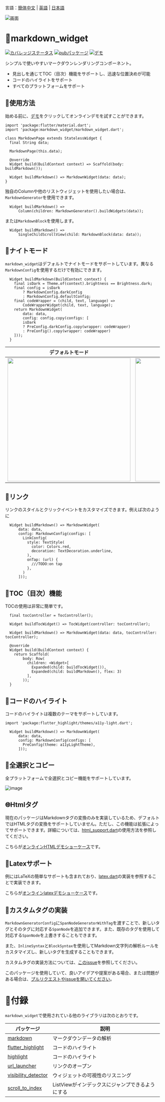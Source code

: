 言語：[簡体中文](https://github.com/asjqkkkk/markdown_widget/blob/master/README_ZH.md) | [英語](https://github.com/asjqkkkk/markdown_widget/blob/master/README.md) | [日本語](https://github.com/asjqkkkk/markdown_widget/blob/master/README_JP.md)

![画面](https://github.com/asjqkkkk/asjqkkkk.github.io/assets/30992818/4185bf1a-0be3-460d-ba12-9e4764f5c035)

# 📖markdown_widget

[![カバレッジステータス](https://coveralls.io/repos/github/asjqkkkk/markdown_widget/badge.svg?branch=dev)](https://coveralls.io/github/asjqkkkk/markdown_widget?branch=dev) [![pubパッケージ](https://img.shields.io/pub/v/markdown_widget.svg)](https://pub.dartlang.org/packages/markdown_widget) [![デモ](https://img.shields.io/badge/demo-online-brightgreen)](https://asjqkkkk.github.io/markdown_widget/)

シンプルで使いやすいマークダウンレンダリングコンポーネント。

- 見出しを通じてTOC（目次）機能をサポートし、迅速な位置決めが可能
- コードのハイライトをサポート
- すべてのプラットフォームをサポート

## 🚀使用方法

始める前に、[デモ](https://asjqkkkk.github.io/markdown_widget/)をクリックしてオンラインデモを試すことができます。

```
import 'package:flutter/material.dart';
import 'package:markdown_widget/markdown_widget.dart';

class MarkdownPage extends StatelessWidget {
  final String data;

  MarkdownPage(this.data);

  @override
  Widget build(BuildContext context) => Scaffold(body: buildMarkdown());

  Widget buildMarkdown() => MarkdownWidget(data: data);
}
```
独自のColumnや他のリストウィジェットを使用したい場合は、`MarkdownGenerator`を使用できます。

```
  Widget buildMarkdown() =>
      Column(children: MarkdownGenerator().buildWidgets(data));
```

または`MarkdownBlock`を使用します。

```
  Widget buildMarkdown() =>
      SingleChildScrollView(child: MarkdownBlock(data: data));
```

## 🌠ナイトモード

`markdown_widget`はデフォルトでナイトモードをサポートしています。異なる`MarkdownConfig`を使用するだけで有効にできます。

```
  Widget buildMarkdown(BuildContext context) {
    final isDark = Theme.of(context).brightness == Brightness.dark;
    final config = isDark
        ? MarkdownConfig.darkConfig
        : MarkdownConfig.defaultConfig;
    final codeWrapper = (child, text, language) =>
        CodeWrapperWidget(child, text, language);
    return MarkdownWidget(
        data: data,
        config: config.copy(configs: [
        isDark
        ? PreConfig.darkConfig.copy(wrapper: codeWrapper)
        : PreConfig().copy(wrapper: codeWrapper)
    ]));
  }
```

デフォルトモード | ナイトモード
---|---
<img src="https://user-images.githubusercontent.com/30992818/211159089-ec4acd11-ee02-46f2-af4f-f8c47eb28410.png" width=400> | <img src="https://user-images.githubusercontent.com/30992818/211159108-4c20de2d-fb1d-4bcb-b23f-3ceb91291661.png" width=400>


## 🔗リンク

リンクのスタイルとクリックイベントをカスタマイズできます。例えば次のように

```
  Widget buildMarkdown() => MarkdownWidget(
      data: data,
      config: MarkdownConfig(configs: [
        LinkConfig(
          style: TextStyle(
            color: Colors.red,
            decoration: TextDecoration.underline,
          ),
          onTap: (url) {
            ///TODO:on tap
          },
        )
      ]));
```

## 📜TOC（目次）機能

TOCの使用は非常に簡単です。

```
  final tocController = TocController();

  Widget buildTocWidget() => TocWidget(controller: tocController);

  Widget buildMarkdown() => MarkdownWidget(data: data, tocController: tocController);

  @override
  Widget build(BuildContext context) {
    return Scaffold(
        body: Row(
          children: <Widget>[
            Expanded(child: buildTocWidget()),
            Expanded(child: buildMarkdown(), flex: 3)
          ],
        ));
  }
```

## 🎈コードのハイライト

コードのハイライトは複数のテーマをサポートしています。

```
import 'package:flutter_highlight/themes/a11y-light.dart';

  Widget buildMarkdown() => MarkdownWidget(
      data: data,
      config: MarkdownConfig(configs: [
        PreConfig(theme: a11yLightTheme),
      ]));
```

## 🧬全選択とコピー

全プラットフォームで全選択とコピー機能をサポートしています。

![image](https://user-images.githubusercontent.com/30992818/226107076-f32a919e-9a0c-4138-8a0b-266c6337e0af.png)

## 🌐Htmlタグ

現在のパッケージはMarkdownタグの変換のみを実装しているため、デフォルトではHTMLタグの変換をサポートしていません。ただし、この機能は拡張によってサポートできます。詳細については、[html_support.dart](https://github.com/asjqkkkk/markdown_widget/blob/dev/example/lib/markdown_custom/html_support.dart)の使用方法を参照してください。

こちらが[オンラインHTMLデモショーケース](https://asjqkkkk.github.io/markdown_widget/#/sample_html)です。

## 🧮Latexサポート

例にはLaTeXの簡単なサポートも含まれており、[latex.dart](https://github.com/asjqkkkk/markdown_widget/blob/dev/example/lib/markdown_custom/latex.dart)の実装を参照することで実装できます。

こちらが[オンラインlatexデモショーケース](https://asjqkkkk.github.io/markdown_widget/#/sample_latex)です。

## 🍑カスタムタグの実装

`MarkdownGeneratorConfig`に`SpanNodeGeneratorWithTag`を渡すことで、新しいタグとそのタグに対応する`SpanNode`を追加できます。また、既存のタグを使用して対応する`SpanNode`を上書きすることもできます。

また、`InlineSyntax`と`BlockSyntax`を使用してMarkdown文字列の解析ルールをカスタマイズし、新しいタグを生成することもできます。

カスタムタグの実装方法については、[このissue](https://github.com/asjqkkkk/markdown_widget/issues/79)を参照してください。

このパッケージを使用していて、良いアイデアや提案がある場合、または問題がある場合は、[プルリクエストやissueを開いてください](https://github.com/asjqkkkk/markdown_widget)。

# 🧾付録

`markdown_widget`で使用されている他のライブラリは次のとおりです。

パッケージ | 説明
---|---
[markdown](https://pub.dev/packages/markdown) | マークダウンデータの解析
[flutter_highlight](https://pub.dev/packages/flutter_highlight) | コードのハイライト
[highlight](https://pub.dev/packages/highlight) | コードのハイライト
[url_launcher](https://pub.dev/packages/url_launcher) | リンクのオープン
[visibility_detector](https://pub.dev/packages/visibility_detector) | ウィジェットの可視性のリスニング
[scroll_to_index](https://pub.dev/packages/scroll_to_index) | ListViewがインデックスにジャンプできるようにする
